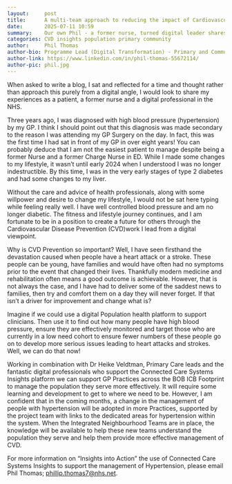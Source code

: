 ```yaml
---
layout:     post
title:      A multi-team approach to reducing the impact of Cardiovascular disease – Insights into action
date:       2025-07-11 10:59
summary:    Our own Phil - a former nurse, turned digital leader shares his personal health journey to highlight the urgent need for data-driven cardiovascular disease prevention, now being realised through innovative tools like the Connected Care Systems Insights platform.
categories: CVD insights population primary community
author:     Phil Thomas
author-bio: Programme Lead (Digital Transformation) - Primary and Community
author-link: https://www.linkedin.com/in/phil-thomas-55672114/
author-pic: phil.jpg
---
```


When asked to write a blog, I sat and reflected for a time and thought rather than approach this purely from a digital angle, I would look to share my experiences as a patient, a former nurse and a digital professional in the NHS.

Three years ago, I was diagnosed with high blood pressure (hypertension) by my GP. I think I should point out that this diagnosis was made secondary to the reason I was attending my GP Surgery on the day. In fact, this was the first time I had sat in front of my GP in over eight years! You can probably deduce that I am not the easiest patient to manage despite being a former Nurse and a former Charge Nurse in ED. While I made some changes to my lifestyle, it wasn’t until early 2024 when I understood I was no longer indestructible. By this time, I was in the very early stages of type 2 diabetes and had some changes to my liver.

Without the care and advice of health professionals, along with some willpower and desire to change my lifestyle, I would not be sat here typing while feeling really well. I have well controlled blood pressure and am no longer diabetic. The fitness and lifestyle journey continues, and I am fortunate to be in a position to create a future for others through the Cardiovascular Disease Prevention (CVD)work I lead from a digital viewpoint.

Why is CVD Prevention so important? Well, I have seen firsthand the devastation caused when people have a heart attack or a stroke. These people can be young, have families and would have often had no symptoms prior to the event that changed their lives. Thankfully modern medicine and rehabilitation often means a good outcome is achievable. However, that is not always the case, and I have had to deliver some of the saddest news to families, then try and comfort them on a day they will never forget. If that isn’t a driver for improvement and change what is?

Imagine if we could use a digital Population health platform to support clinicians. Then use it to find out how many people have high blood pressure, ensure they are effectively monitored and target those who are currently in a low need cohort to ensure fewer numbers of these people go on to develop more serious issues leading to heart attacks and strokes. Well, we can do that now!

Working in combination with Dr Heike Veldtman, Primary Care leads and the fantastic digital professionals who support the Connected Care Systems Insights platform we can support GP Practices across the BOB ICB Footprint to manage the population they serve more effectively. It will require some learning and development to get to where we need to be. However, I am confident that in the coming months, a change in the management of people with hypertension will be adopted in more Practices, supported by the project team with links to the dedicated areas for hypertension within the system. When the Integrated Neighbourhood Teams are in place, the knowledge will be available to help these new teams understand the population they serve and help them provide more effective management of CVD.

For more information on “Insights into Action” the use of Connected Care Systems Insights to support the management of Hypertension, please email Phil Thomas; [phillip.thomas7@nhs.net](mailto:phillip.thomas7@nhs.net).
